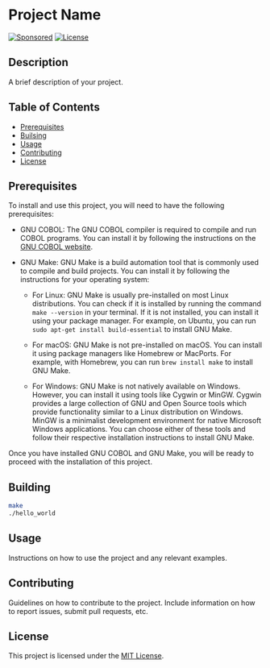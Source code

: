 # Project Name

[![Sponsored](https://img.shields.io/badge/chilicorn-sponsored-brightgreen.svg?logo=data%3Aimage%2Fpng%3Bbase64%2CiVBORw0KGgoAAAANSUhEUgAAAA4AAAAPCAMAAADjyg5GAAABqlBMVEUAAAAzmTM3pEn%2FSTGhVSY4ZD43STdOXk5lSGAyhz41iz8xkz2HUCWFFhTFFRUzZDvbIB00Zzoyfj9zlHY0ZzmMfY0ydT0zjj92l3qjeR3dNSkoZp4ykEAzjT8ylUBlgj0yiT0ymECkwKjWqAyjuqcghpUykD%2BUQCKoQyAHb%2BgylkAyl0EynkEzmkA0mUA3mj86oUg7oUo8n0k%2FS%2Bw%2Fo0xBnE5BpU9Br0ZKo1ZLmFZOjEhesGljuzllqW50tH14aS14qm17mX9%2Bx4GAgUCEx02JySqOvpSXvI%2BYvp2orqmpzeGrQh%2Bsr6yssa2ttK6v0bKxMBy01bm4zLu5yry7yb29x77BzMPCxsLEzMXFxsXGx8fI3PLJ08vKysrKy8rL2s3MzczOH8LR0dHW19bX19fZ2dna2trc3Nzd3d3d3t3f39%2FgtZTg4ODi4uLj4%2BPlGxLl5eXm5ubnRzPn5%2Bfo6Ojp6enqfmzq6urr6%2Bvt7e3t7u3uDwvugwbu7u7v6Obv8fDz8%2FP09PT2igP29vb4%2BPj6y376%2Bu%2F7%2Bfv9%2Ff39%2Fv3%2BkAH%2FAwf%2FtwD%2F9wCyh1KfAAAAKXRSTlMABQ4VGykqLjVCTVNgdXuHj5Kaq62vt77ExNPX2%2Bju8vX6%2Bvr7%2FP7%2B%2FiiUMfUAAADTSURBVAjXBcFRTsIwHAfgX%2FtvOyjdYDUsRkFjTIwkPvjiOTyX9%2FAIJt7BF570BopEdHOOstHS%2BX0s439RGwnfuB5gSFOZAgDqjQOBivtGkCc7j%2B2e8XNzefWSu%2BsZUD1QfoTq0y6mZsUSvIkRoGYnHu6Yc63pDCjiSNE2kYLdCUAWVmK4zsxzO%2BQQFxNs5b479NHXopkbWX9U3PAwWAVSY%2FpZf1udQ7rfUpQ1CzurDPpwo16Ff2cMWjuFHX9qCV0Y0Ok4Jvh63IABUNnktl%2B6sgP%2BARIxSrT%2FMhLlAAAAAElFTkSuQmCC)](http://spiceprogram.org/)
[![License](https://img.shields.io/badge/license-MIT-blue.svg)](LICENSE)

## Description

A brief description of your project.

## Table of Contents

- [Prerequisites](#prerequisites)
- [Builsing](#building)
- [Usage](#usage)
- [Contributing](#contributing)
- [License](#license)

## Prerequisites
To install and use this project, you will need to have the following prerequisites:

- GNU COBOL: The GNU COBOL compiler is required to compile and run COBOL programs. You can install it by following the instructions on the [GNU COBOL website](https://sourceforge.net/projects/open-cobol/).


- GNU Make: GNU Make is a build automation tool that is commonly used to compile and build projects. You can install it by following the instructions for your operating system:


    - For Linux: GNU Make is usually pre-installed on most Linux distributions. You can check if it is installed by running the command `make --version` in your terminal. If it is not installed, you can install it using your package manager. For example, on Ubuntu, you can run `sudo apt-get install build-essential` to install GNU Make.

    - For macOS: GNU Make is not pre-installed on macOS. You can install it using package managers like Homebrew or MacPorts. For example, with Homebrew, you can run `brew install make` to install GNU Make.

    - For Windows: GNU Make is not natively available on Windows. However, you can install it using tools like Cygwin or MinGW. Cygwin provides a large collection of GNU and Open Source tools which provide functionality similar to a Linux distribution on Windows. MinGW is a minimalist development environment for native Microsoft Windows applications. You can choose either of these tools and follow their respective installation instructions to install GNU Make.

Once you have installed GNU COBOL and GNU Make, you will be ready to proceed with the installation of this project.

## Building

```zsh
make
./hello_world
```

## Usage

Instructions on how to use the project and any relevant examples.

## Contributing

Guidelines on how to contribute to the project. Include information on how to report issues, submit pull requests, etc.

## License

This project is licensed under the [MIT License](LICENSE).